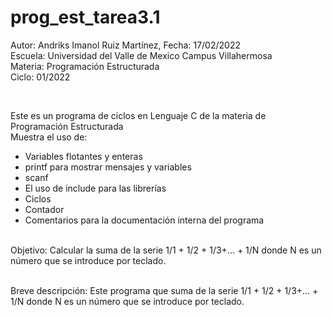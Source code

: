 # prog_est_tarea3.1
<p>Autor: Andriks Imanol Ruiz Martínez, Fecha: 17/02/2022 <br>
Escuela: Universidad del Valle de Mexico Campus Villahermosa <br>
Materia: Programación Estructurada <br>
Ciclo: 01/2022</p>
<br>
<p>Este es un programa de ciclos en Lenguaje C de la materia de Programación Estructurada<br>
Muestra el uso de:
  <ul>
    <li>Variables flotantes y enteras</li>
    <li>printf para mostrar mensajes y variables</li>
    <li>scanf</li>
    <li>El uso de include para las librerías</li>
    <li>Ciclos</li>
    <li>Contador</li>
    <li>Comentarios para la documentación interna del programa</li>
    </ul>
    </p>
<br>
Objetivo: Calcular la suma de la serie 1/1 + 1/2 + 1/3+... + 1/N donde N es un número que se introduce por teclado.
<br>
<br>
<p>Breve descripción: 
Este programa que suma de la serie 1/1 + 1/2 + 1/3+... + 1/N donde N es un número que se introduce por teclado. 
</p>
